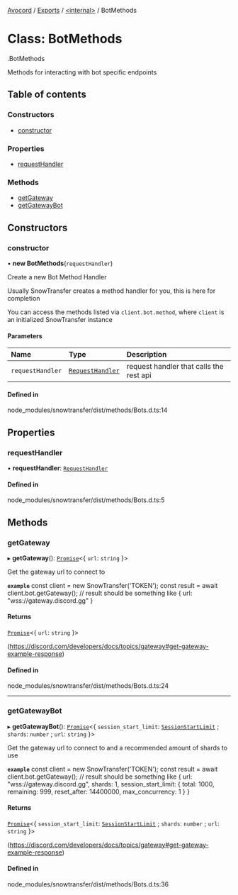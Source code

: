 [Avocord](../README.md) / [Exports](../modules.md) / [<internal\>](../modules/internal_.md) / BotMethods

# Class: BotMethods

[<internal>](../modules/internal_.md).BotMethods

Methods for interacting with bot specific endpoints

## Table of contents

### Constructors

- [constructor](internal_.BotMethods.md#constructor)

### Properties

- [requestHandler](internal_.BotMethods.md#requesthandler)

### Methods

- [getGateway](internal_.BotMethods.md#getgateway)
- [getGatewayBot](internal_.BotMethods.md#getgatewaybot)

## Constructors

### constructor

• **new BotMethods**(`requestHandler`)

Create a new Bot Method Handler

Usually SnowTransfer creates a method handler for you, this is here for completion

You can access the methods listed via `client.bot.method`, where `client` is an initialized SnowTransfer instance

#### Parameters

| Name | Type | Description |
| :------ | :------ | :------ |
| `requestHandler` | [`RequestHandler`](internal_.RequestHandler.md) | request handler that calls the rest api |

#### Defined in

node_modules/snowtransfer/dist/methods/Bots.d.ts:14

## Properties

### requestHandler

• **requestHandler**: [`RequestHandler`](internal_.RequestHandler.md)

#### Defined in

node_modules/snowtransfer/dist/methods/Bots.d.ts:5

## Methods

### getGateway

▸ **getGateway**(): [`Promise`]( https://developer.mozilla.org/en-US/docs/Web/JavaScript/Reference/Global_Objects/Promise )<{ `url`: `string`  }\>

Get the gateway url to connect to

**`example`**
const client = new SnowTransfer('TOKEN');
const result = await client.bot.getGateway();
// result should be something like { url: "wss://gateway.discord.gg" }

#### Returns

[`Promise`]( https://developer.mozilla.org/en-US/docs/Web/JavaScript/Reference/Global_Objects/Promise )<{ `url`: `string`  }\>

(https://discord.com/developers/docs/topics/gateway#get-gateway-example-response)

#### Defined in

node_modules/snowtransfer/dist/methods/Bots.d.ts:24

___

### getGatewayBot

▸ **getGatewayBot**(): [`Promise`]( https://developer.mozilla.org/en-US/docs/Web/JavaScript/Reference/Global_Objects/Promise )<{ `session_start_limit`: [`SessionStartLimit`](../modules/internal_.md#sessionstartlimit) ; `shards`: `number` ; `url`: `string`  }\>

Get the gateway url to connect to and a recommended amount of shards to use

**`example`**
const client = new SnowTransfer('TOKEN');
const result = await client.bot.getGateway();
// result should be something like { url: "wss://gateway.discord.gg", shards: 1, session_start_limit: { total: 1000, remaining: 999, reset_after: 14400000, max_concurrency: 1 } }

#### Returns

[`Promise`]( https://developer.mozilla.org/en-US/docs/Web/JavaScript/Reference/Global_Objects/Promise )<{ `session_start_limit`: [`SessionStartLimit`](../modules/internal_.md#sessionstartlimit) ; `shards`: `number` ; `url`: `string`  }\>

(https://discord.com/developers/docs/topics/gateway#get-gateway-example-response)

#### Defined in

node_modules/snowtransfer/dist/methods/Bots.d.ts:36
